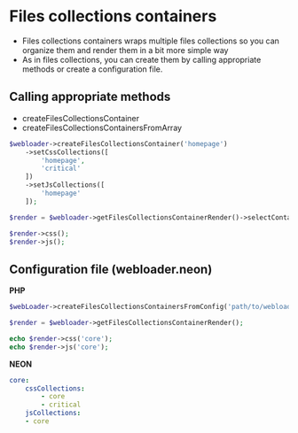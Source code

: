 # Files collections containers
- Files collections containers wraps multiple files collections so you can organize them and render them in a bit more simple way
- As in files collections, you can create them by calling appropriate methods or create a configuration file.

## Calling appropriate methods
- createFilesCollectionsContainer
- createFilesCollectionsContainersFromArray

````php
$webloader->createFilesCollectionsContainer('homepage')
    ->setCssCollections([
        'homepage',
        'critical'
    ])
    ->setJsCollections([
        'homepage'
    ]);

$render = $webloader->getFilesCollectionsContainerRender()->selectContainer('homepage');

$render->css();
$render->js();
````

## Configuration file (webloader.neon)
**PHP**
````php
$webLoader->createFilesCollectionsContainersFromConfig('path/to/webloader.neon');

$render = $webloader->getFilesCollectionsContainerRender();

echo $render->css('core');
echo $render->js('core');
````

**NEON**
````YAML
core:
    cssCollections:
        - core
        - critical
    jsCollections: 
    - core
````
